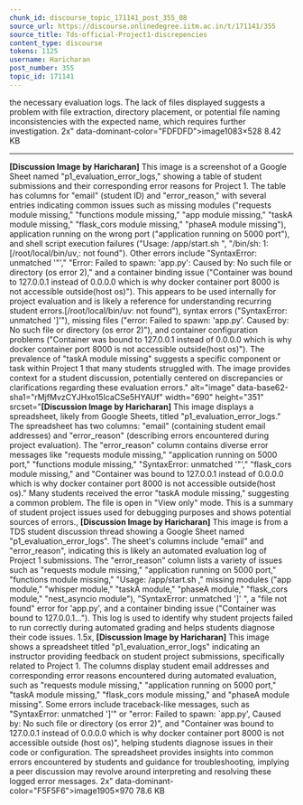 ```yaml
---
chunk_id: discourse_topic_171141_post_355_08
source_url: https://discourse.onlinedegree.iitm.ac.in/t/171141/355
source_title: Tds-official-Project1-discrepencies
content_type: discourse
tokens: 1125
username: Haricharan
post_number: 355
topic_id: 171141
---
```


 the necessary evaluation logs. The lack of files displayed suggests a problem with file extraction, directory placement, or potential file naming inconsistencies with the expected name, which requires further investigation. 2x" data-dominant-color="FDFDFD">image1083×528 8.42 KB

---

**[Discussion Image by Haricharan]** This image is a screenshot of a Google Sheet named "p1_evaluation_error_logs," showing a table of student submissions and their corresponding error reasons for Project 1. The table has columns for "email" (student ID) and "error_reason," with several entries indicating common issues such as missing modules ("requests module missing," "functions module missing," "app module missing," "taskA module missing," "flask_cors module missing," "phaseA module missing"), application running on the wrong port ("application running on 5000 port"), and shell script execution failures ("Usage: /app/start.sh ", "/bin/sh: 1: [/root/local/bin/uv,: not found"). Other errors include "SyntaxError: unmatched '\"'," "Error: Failed to spawn: 'app.py': Caused by: No such file or directory (os error 2)," and a container binding issue ("Container was bound to 127.0.0.1 instead of 0.0.0.0 which is why docker container port 8000 is not accessible outside(host os)"). This appears to be used internally for project evaluation and is likely a reference for understanding recurring student errors.[/root/local/bin/uv: not found"), syntax errors ("SyntaxError: unmatched ']'"), missing files ("error: Failed to spawn: 'app.py'. Caused by: No such file or directory (os error 2)"), and container configuration problems ("Container was bound to 127.0.0.1 instead of 0.0.0.0 which is why docker container port 8000 is not accessible outside(host os)"). The prevalence of "taskA module missing" suggests a specific component or task within Project 1 that many students struggled with. The image provides context for a student discussion, potentially centered on discrepancies or clarifications regarding these evaluation errors." alt="image" data-base62-sha1="rMjfMvzCYJHxo15IcaCSe5HYAUf" width="690" height="351" srcset="**[Discussion Image by Haricharan]** This image displays a spreadsheet, likely from Google Sheets, titled "p1_evaluation_error_logs." The spreadsheet has two columns: "email" (containing student email addresses) and "error_reason" (describing errors encountered during project evaluation). The "error_reason" column contains diverse error messages like "requests module missing," "application running on 5000 port," "functions module missing," "SyntaxError: unmatched '"'," "flask_cors module missing," and "Container was bound to 127.0.0.1 instead of 0.0.0.0 which is why docker container port 8000 is not accessible outside(host os)." Many students received the error "taskA module missing," suggesting a common problem. The file is open in "View only" mode. This is a summary of student project issues used for debugging purposes and shows potential sources of errors., **[Discussion Image by Haricharan]** This image is from a TDS student discussion thread showing a Google Sheet named "p1_evaluation_error_logs". The sheet's columns include "email" and "error_reason", indicating this is likely an automated evaluation log of Project 1 submissions. The "error_reason" column lists a variety of issues such as "requests module missing," "application running on 5000 port," "functions module missing," "Usage: /app/start.sh ," missing modules ("app module," "whisper module," "taskA module," "phaseA module," "flask_cors module," "nest_asyncio module"), "SyntaxError: unmatched ']' ", a "file not found" error for 'app.py', and a container binding issue ("Container was bound to 127.0.0.1..."). This log is used to identify why student projects failed to run correctly during automated grading and helps students diagnose their code issues. 1.5x, **[Discussion Image by Haricharan]** This image shows a spreadsheet titled "p1_evaluation_error_logs" indicating an instructor providing feedback on student project submissions, specifically related to Project 1. The columns display student email addresses and corresponding error reasons encountered during automated evaluation, such as "requests module missing," "application running on 5000 port," "taskA module missing," "flask_cors module missing," and "phaseA module missing". Some errors include traceback-like messages, such as "SyntaxError: unmatched ']'" or "error: Failed to spawn: `app.py', Caused by: No such file or directory (os error 2)", and "Container was bound to 127.0.0.1 instead of 0.0.0.0 which is why docker container port 8000 is not accessible outside (host os)", helping students diagnose issues in their code or configuration. The spreadsheet provides insights into common errors encountered by students and guidance for troubleshooting, implying a peer discussion may revolve around interpreting and resolving these logged error messages. 2x" data-dominant-color="F5F5F6">image1905×970 78.6 KB
